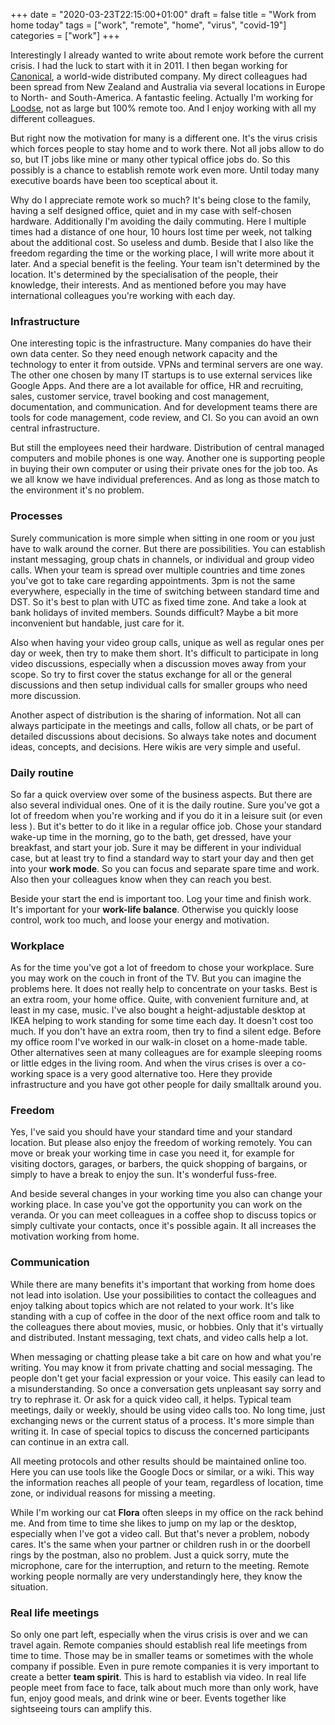 +++
date = "2020-03-23T22:15:00+01:00"
draft = false
title = "Work from home today"
tags = ["work", "remote", "home", "virus", "covid-19"]
categories = ["work"]
+++

Interestingly I already wanted to write about remote work before the current crisis. I had the luck to start with it in 2011. I then began working for [Canonical](https://canonical.com/), a world-wide distributed company. My direct colleagues had been spread from New Zealand and Australia via several locations in Europe to North- and South-America. A fantastic feeling. Actually I'm working for [Loodse](https://www.loodse.com/), not as large but 100% remote too. And I enjoy working with all my different colleagues.

But right now the motivation for many is a different one. It's the virus crisis which forces people to stay home and to work there. Not all jobs allow to do so, but IT jobs like mine or many other typical office jobs do. So this possibly is a chance to establish remote work even more. Until today many executive boards have been too sceptical about it.

Why do I appreciate remote work so much? It's being close to the family, having a self designed office, quiet and in my case with self-chosen hardware. Additionally I'm avoiding the daily commuting. Here I multiple times had a distance of one hour, 10 hours lost time per week, not talking about the additional cost. So useless and dumb. Beside that I also like the freedom regarding the time or the working place, I will write more about it later. And a special benefit is the feeling. Your team isn't determined by the location. It's determined by the specialisation of the people, their knowledge, their interests. And as mentioned before you may have international colleagues you're working with each day.

### Infrastructure

One interesting topic is the infrastructure. Many companies do have their own data center. So they need enough network capacity and the technology to enter it from outside. VPNs and terminal servers are one way. The other one chosen by many IT startups is to use external services like Google Apps. And there are a lot available for office, HR and recruiting, sales, customer service, travel booking and cost management, documentation, and communication. And for development teams there are tools for code management, code review, and CI. So you can avoid an own central infrastructure.

But still the employees need their hardware. Distribution of central managed computers and mobile phones is one way. Another one is supporting people in buying their own computer or using their private ones for the job too. As we all know we have individual preferences. And as long as those match to the environment it's no problem.

### Processes

Surely communication is more simple when sitting in one room or you just have to walk around the corner. But there are possibilities. You can establish instant messaging, group chats in channels, or individual and group video calls. When your team is spread over multiple countries and time zones you've got to take care regarding appointments. 3pm is not the same everywhere, especially in the time of switching between standard time and DST. So it's best to plan with UTC as fixed time zone. And take a look at bank holidays of invited members. Sounds difficult? Maybe a bit more inconvenient but handable, just care for it.

Also when having your video group calls, unique as well as regular ones per day or week, then try to make them short. It's difficult to participate in long video discussions, especially when a discussion moves away from your scope. So try to first cover the status exchange for all or the general discussions and then setup individual calls for smaller groups who need more discussion.

Another aspect of distribution is the sharing of information. Not all can always participate in the meetings and calls, follow all chats, or be part of detailed discussions about decisions. So always take notes and document ideas, concepts, and decisions. Here wikis are very simple and useful.

### Daily routine

So far a quick overview over some of the business aspects. But there are also several individual ones. One of it is the daily routine. Sure you've got a lot of freedom when you're working and if you do it in a leisure suit (or even less **<smile>**). But it's better to do it like in a regular office job. Chose your standard wake-up time in the morning, go to the bath, get dressed, have your breakfast, and start your job. Sure it may be different in your individual case, but at least try to find a standard way to start your day and then get into your **work mode**. So you can focus and separate spare time and work. Also then your colleagues know when they can reach you best.

Beside your start the end is important too. Log your time and finish work. It's important for your **work-life balance**. Otherwise you quickly loose control, work too much, and loose your energy and motivation.

### Workplace

As for the time you've got a lot of freedom to chose your workplace. Sure you may work on the couch in front of the TV. But you can imagine the problems here. It does not really help to concentrate on your tasks. Best is an extra room, your home office. Quite, with convenient furniture and, at least in my case, music. I've also bought a height-adjustable desktop at IKEA helping to work standing for some time each day. It doesn't cost too much. If you don't have an extra room, then try to find a silent edge. Before my office room I've worked in our walk-in closet on a home-made table. Other alternatives seen at many colleagues are for example sleeping rooms or little edges in the living room. And when the virus crises is over a co-working space is a very good alternative too. Here they provide infrastructure and you have got other people for daily smalltalk around you.

### Freedom

Yes, I've said you should have your standard time and your standard location. But please also enjoy the freedom of working remotely. You can move or break your working time in case you need it, for example for visiting doctors, garages, or barbers, the quick shopping of bargains, or simply to have a break to enjoy the sun. It's wonderful fuss-free.

And beside several changes in your working time you also can change your working place. In case you've got the opportunity you can work on the veranda. Or you can meet colleagues in a coffee shop to discuss topics or simply cultivate your contacts, once it's possible again. It all increases the motivation working from home.

### Communication

While there are many benefits it's important that working from home does not lead into isolation. Use your possibilities to contact the colleagues and enjoy talking about topics which are not related to your work. It's like standing with a cup of coffee in the door of the next office room and talk to the colleagues there about movies, music, or hobbies. Only that it's virtually and distributed. Instant messaging, text chats, and video calls help a lot.

When messaging or chatting please take a bit care on how and what you're writing. You may know it from private chatting and social messaging. The people don't get your facial expression or your voice. This easily can lead to a misunderstanding. So once a conversation gets unpleasant say sorry and try to rephrase it. Or ask for a quick video call, it helps. Typical team meetings, daily or weekly, should be using video calls too. No long time, just exchanging news or the current status of a process. It's more simple than writing it. In case of special topics to discuss the concerned participants can continue in an extra call.

All meeting protocols and other results should be maintained online too. Here you can use tools like the Google Docs or similar, or a wiki. This way the information reaches all people of your team, regardless of location, time zone, or individual reasons for missing a meeting.

While I'm working our cat **Flora** often sleeps in my office on the rack behind me. And from time to time she likes to jump on my lap or the desktop, especially when I've got a video call. But that's never a problem, nobody cares. It's the same when your partner or children rush in or the doorbell rings by the postman, also no problem. Just a quick sorry, mute the microphone, care for the interruption, and return to the meeting. Remote working people normally are very understandingly here, they know the situation.

### Real life meetings

So only one part left, especially when the virus crisis is over and we can travel again. Remote companies should establish real life meetings from time to time. Those may be in smaller teams or sometimes with the whole company if possible. Even in pure remote companies it is very important to create a better **team spirit**. This is hard to establish via video. In real life people meet from face to face, talk about much more than only work, have fun, enjoy good meals, and drink wine or beer. Events together like sightseeing tours can amplify this.

